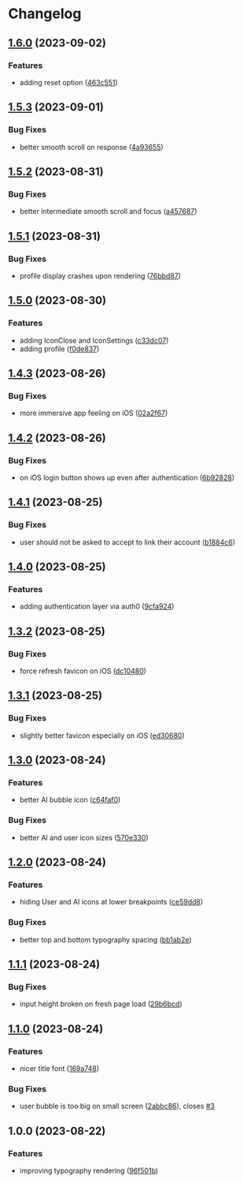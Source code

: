 # Changelog

## [1.6.0](https://github.com/aversini/sassysaint-ui/compare/client-v1.5.3...client-v1.6.0) (2023-09-02)


### Features

* adding reset option ([463c551](https://github.com/aversini/sassysaint-ui/commit/463c55182b3aaae7bb27f3083a72422d4d54984e))

## [1.5.3](https://github.com/aversini/sassysaint-ui/compare/client-v1.5.2...client-v1.5.3) (2023-09-01)


### Bug Fixes

* better smooth scroll on response ([4a93655](https://github.com/aversini/sassysaint-ui/commit/4a93655d8f6b704017d838c42a74c17bd2c4fbb2))

## [1.5.2](https://github.com/aversini/sassysaint-ui/compare/client-v1.5.1...client-v1.5.2) (2023-08-31)


### Bug Fixes

* better intermediate smooth scroll and focus ([a457687](https://github.com/aversini/sassysaint-ui/commit/a457687a65db5c70db094a7513e2cea465b5739e))

## [1.5.1](https://github.com/aversini/sassysaint-ui/compare/client-v1.5.0...client-v1.5.1) (2023-08-31)


### Bug Fixes

* profile display crashes upon rendering ([76bbd87](https://github.com/aversini/sassysaint-ui/commit/76bbd8760b3a8c1d0db2cf94b92b90c90954aa80))

## [1.5.0](https://github.com/aversini/sassysaint-ui/compare/client-v1.4.3...client-v1.5.0) (2023-08-30)


### Features

* adding IconClose and IconSettings ([c33dc07](https://github.com/aversini/sassysaint-ui/commit/c33dc07c0903e449ae8ff65a3d3a749b447621c0))
* adding profile ([f0de837](https://github.com/aversini/sassysaint-ui/commit/f0de837ff193480d178d2fb72aedfea5a65f3a3d))

## [1.4.3](https://github.com/aversini/sassysaint-ui/compare/client-v1.4.2...client-v1.4.3) (2023-08-26)


### Bug Fixes

* more immersive app feeling on iOS ([02a2f67](https://github.com/aversini/sassysaint-ui/commit/02a2f670b67ad251f0e760aebbdedccb400b35f6))

## [1.4.2](https://github.com/aversini/sassysaint-ui/compare/client-v1.4.1...client-v1.4.2) (2023-08-26)


### Bug Fixes

* on iOS login button shows up even after authentication ([6b92828](https://github.com/aversini/sassysaint-ui/commit/6b928286dc6b7a940786271b039f1cf483694b63))

## [1.4.1](https://github.com/aversini/sassysaint-ui/compare/client-v1.4.0...client-v1.4.1) (2023-08-25)


### Bug Fixes

* user should not be asked to accept to link their account ([b1884c6](https://github.com/aversini/sassysaint-ui/commit/b1884c6b619f9d6c0b74ef878ca9a0b3d2906567))

## [1.4.0](https://github.com/aversini/sassysaint-ui/compare/client-v1.3.2...client-v1.4.0) (2023-08-25)


### Features

* adding authentication layer via auth0 ([9cfa924](https://github.com/aversini/sassysaint-ui/commit/9cfa924494e689d9201886031d2a361a8ac36f6f))

## [1.3.2](https://github.com/aversini/sassysaint-ui/compare/client-v1.3.1...client-v1.3.2) (2023-08-25)


### Bug Fixes

* force refresh favicon on iOS ([dc10480](https://github.com/aversini/sassysaint-ui/commit/dc10480c49c556b899089954c392680139c09ac0))

## [1.3.1](https://github.com/aversini/sassysaint-ui/compare/client-v1.3.0...client-v1.3.1) (2023-08-25)


### Bug Fixes

* slightly better favicon especially on iOS ([ed30680](https://github.com/aversini/sassysaint-ui/commit/ed306803d7a26f9ec72b1cd2df682149063344ba))

## [1.3.0](https://github.com/aversini/sassysaint-ui/compare/client-v1.2.0...client-v1.3.0) (2023-08-24)


### Features

* better AI bubble icon ([c64faf0](https://github.com/aversini/sassysaint-ui/commit/c64faf062b4389c35dd3c0060cf41c6398fef10d))


### Bug Fixes

* better AI and user icon sizes ([570e330](https://github.com/aversini/sassysaint-ui/commit/570e330a19eef28efffe7d2a1f4a0b3781cf8428))

## [1.2.0](https://github.com/aversini/sassysaint-ui/compare/client-v1.1.1...client-v1.2.0) (2023-08-24)


### Features

* hiding User and AI icons at lower breakpoints ([ce59dd8](https://github.com/aversini/sassysaint-ui/commit/ce59dd84ec1d4d99a3cbdf551d9cdc6438c2138c))


### Bug Fixes

* better top and bottom typography spacing ([bb1ab2e](https://github.com/aversini/sassysaint-ui/commit/bb1ab2ef1ab852bbb5decd7a5e1534827d7c3226))

## [1.1.1](https://github.com/aversini/sassysaint-ui/compare/client-v1.1.0...client-v1.1.1) (2023-08-24)


### Bug Fixes

* input height broken on fresh page load ([29b6bcd](https://github.com/aversini/sassysaint-ui/commit/29b6bcd2d5cafc253e780c82b9e63a3bf05789c4))

## [1.1.0](https://github.com/aversini/sassysaint-ui/compare/client-v1.0.0...client-v1.1.0) (2023-08-24)


### Features

* nicer title font ([169a748](https://github.com/aversini/sassysaint-ui/commit/169a748305be9dc92960566478988be75623260d))


### Bug Fixes

* user bubble is too big on small screen ([2abbc86](https://github.com/aversini/sassysaint-ui/commit/2abbc86a43f825679f9e845fb4e8ecb04b9ef6ae)), closes [#3](https://github.com/aversini/sassysaint-ui/issues/3)

## 1.0.0 (2023-08-22)


### Features

* improving typography rendering ([96f501b](https://github.com/aversini/sassysaint-ui/commit/96f501b011176d28cb04806078e627216fc1d404))
